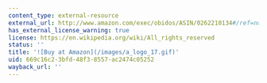 ```yaml
---
content_type: external-resource
external_url: http://www.amazon.com/exec/obidos/ASIN/0262210134#/ref=nosim/mitopencourse-20
has_external_license_warning: true
license: https://en.wikipedia.org/wiki/All_rights_reserved
status: ''
title: '![Buy at Amazon](/images/a_logo_17.gif)'
uid: 669c16c2-3bfd-48f3-8557-ac2474c05252
wayback_url: ''
---
```

